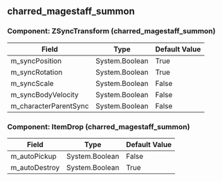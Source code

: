 ## charred_magestaff_summon

### Component: ZSyncTransform (charred_magestaff_summon)

|Field|Type|Default Value|
|-----|----|-------------|
|m_syncPosition|System.Boolean|True|
|m_syncRotation|System.Boolean|True|
|m_syncScale|System.Boolean|False|
|m_syncBodyVelocity|System.Boolean|False|
|m_characterParentSync|System.Boolean|False|

### Component: ItemDrop (charred_magestaff_summon)

|Field|Type|Default Value|
|-----|----|-------------|
|m_autoPickup|System.Boolean|False|
|m_autoDestroy|System.Boolean|True|

